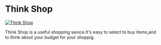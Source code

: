 Think Shop
=======

[![Think Shop](http://mory.weblike.jp/webroot/img/hatena.jpg)](http://mory.weblike.jp/house_moving_shopping/Items/)

Think Shop is a useful shopping sevice.It's easy to select to buy items,and to think about your budget for your shoppig.